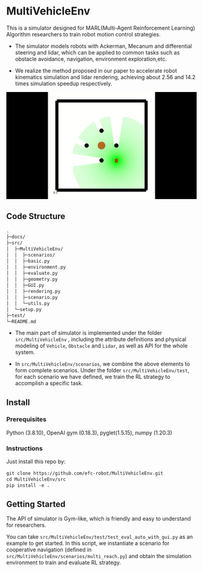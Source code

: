 # MultiVehicleEnv
This is a simulator designed for MARL(Multi-Agent Reinforcement Learning) Algorithm researchers to train robot motion control strategies.

- The simulator models robots with Ackerman, Mecanum and differential steering and lidar, which can be applied to common tasks such as obstacle avoidance, navigation, environment exploration,etc.

- We realize the method proposed in our paper to accelerate robot kinematics simulation and lidar rendering, achieving about 2.56 and 14.2 times simulation speedup respectively. 


![Demo](docs/demo.gif)

## Code Structure
```plaintext
.
├─docs/
├─src/
│  ├─MultiVehicleEnv/
│  │  ├─scenarios/
│  │  ├─basic.py
│  │  ├─environment.py
│  │  ├─evaluate.py
│  │  ├─geometry.py
│  │  ├─GUI.py
│  │  ├─rendering.py
│  │  ├─scenario.py
│  │  └─utils.py
│  └─setup.py
├─test/
└─README.md
```
- The main part of simulator is implemented under the folder `src/MultiVehicleEnv` , including the attribute definitions and physical modeling of `Vehicle`, `Obstacle` and `Lidar`, as well as API for the whole system.

- In `src/MultiVehicleEnv/scenarios`, we combine the above elements to form complete scenarios. Under the folder `src/MultiVehicleEnv/test`, for each scenario we have defined, we train the RL strategy to accomplish a specific task.




## Install
### Prerequisites
Python (3.8.10), OpenAI gym (0.18.3), pyglet(1.5.15), numpy (1.20.3)
### Instructions
Just install this repo by:
```shell
git clone https://github.com/efc-robot/MultiVehicleEnv.git
cd MultiVehicleEnv/src
pip install -e .
```

## Getting Started
The API of simulator is Gym-like, which is friendly and easy to understand for researchers.

You can take `src/MultiVehicleEnv/test/test_eval_auto_with_gui.py` as an example to get started. In this script, we instantiate a scenario for cooperative navigation (defined in `src/MultiVehicleEnv/scenarios/multi_reach.py`) and obtain the simulation environment to  train and evaluate RL strategy. 


